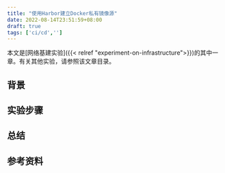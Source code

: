 ```yaml
---
title: "使用Harbor建立Docker私有镜像源"
date: 2022-08-14T23:51:59+08:00
draft: true
tags: ['ci/cd','']
---
```


本文是[网络基建实验]({{< relref "experiment-on-infrastructure">}})的其中一章。有关其他实验，请参照该文章目录。

<!--more-->

## 背景

## 实验步骤

## 总结

## 参考资料